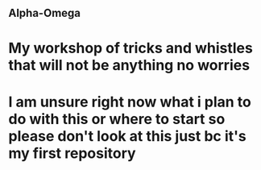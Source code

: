 ## Alpha-Omega
# My workshop of tricks and whistles that will not be anything no worries
# I am unsure right now what i plan to do with this or where to start so please don't look at this just bc it's my first repository